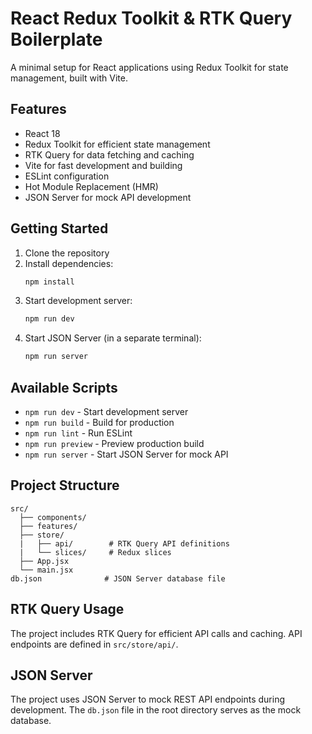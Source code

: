 # React Redux Toolkit & RTK Query Boilerplate

A minimal setup for React applications using Redux Toolkit for state management, built with Vite.

## Features

- React 18
- Redux Toolkit for efficient state management
- RTK Query for data fetching and caching
- Vite for fast development and building
- ESLint configuration
- Hot Module Replacement (HMR)
- JSON Server for mock API development

## Getting Started

1. Clone the repository
2. Install dependencies:
    ```bash
    npm install
    ```
3. Start development server:
    ```bash
    npm run dev
    ```
4. Start JSON Server (in a separate terminal):
    ```bash
    npm run server
    ```

## Available Scripts

- `npm run dev` - Start development server
- `npm run build` - Build for production
- `npm run lint` - Run ESLint
- `npm run preview` - Preview production build
- `npm run server` - Start JSON Server for mock API

## Project Structure

```
src/
  ├── components/
  ├── features/
  ├── store/
  |   ├── api/        # RTK Query API definitions
  |   └── slices/     # Redux slices
  ├── App.jsx
  └── main.jsx
db.json              # JSON Server database file
```

## RTK Query Usage

The project includes RTK Query for efficient API calls and caching. API endpoints are defined in `src/store/api/`.

## JSON Server

The project uses JSON Server to mock REST API endpoints during development. The `db.json` file in the root directory serves as the mock database.

